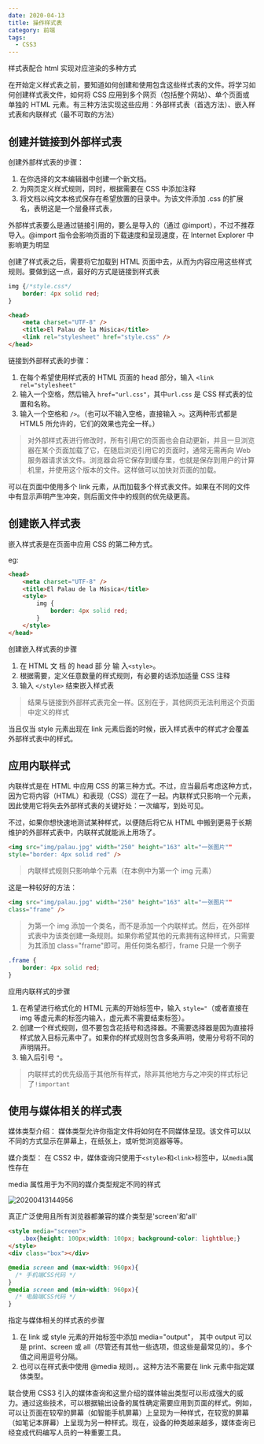 ```yaml
---
date: 2020-04-13
title: 操作样式表
category: 前端
tags:
  - CSS3
---
```


样式表配合 html 实现对应渲染的多种方式
<!-- more -->
在开始定义样式表之前，要知道如何创建和使用包含这些样式表的文件。将学习如何创建样式表文件，如何将 CSS 应用到多个网页（包括整个网站）、单个页面或单独的 HTML 元素。有三种方法实现这些应用：外部样式表（首选方法）、嵌入样式表和内联样式（最不可取的方法）

## 创建并链接到外部样式表

创建外部样式表的步骤：

1. 在你选择的文本编辑器中创建一个新文档。
2. 为网页定义样式规则，同时，根据需要在 CSS 中添加注释
3. 将文档以纯文本格式保存在希望放置的目录中。为该文件添加 .css 的扩展名，表明这是一个层叠样式表，

外部样式表要么是通过链接引用的，要么是导入的（通过 @import），不过不推荐导入。@import 指令会影响页面的下载速度和呈现速度，在 Internet Explorer 中影响更为明显

创建了样式表之后，需要将它加载到 HTML 页面中去，从而为内容应用这些样式规则。要做到这一点，最好的方式是链接到样式表

```css
img {/*style.css*/
    border: 4px solid red;
}
```

```html
<head>
    <meta charset="UTF-8" />
    <title>El Palau de la Música</title>
    <link rel="stylesheet" href="style.css" />
</head>
```

链接到外部样式表的步骤：

1. 在每个希望使用样式表的 HTML 页面的 head 部分，输入 `<link rel="stylesheet"`
2. 输入一个空格，然后输入 `href="url.css"`，其中`url.css` 是 CSS 样式表的位置和名称。
3. 输入一个空格和 `/>`。（也可以不输入空格，直接输入 `>`。这两种形式都是 HTML5 所允许的，它们的效果也完全一样。）

> 对外部样式表进行修改时，所有引用它的页面也会自动更新，并且一旦浏览器在某个页面加载了它，在随后浏览引用它的页面时，通常无需再向 Web 服务器请求该文件。浏览器会将它保存到缓存里，也就是保存到用户的计算机里，并使用这个版本的文件。这样做可以加快对页面的加载。

可以在页面中使用多个 link 元素，从而加载多个样式表文件。如果在不同的文件中有显示声明产生冲突，则后面文件中的规则的优先级更高。

## 创建嵌入样式表

嵌入样式表是在页面中应用 CSS 的第二种方式。

eg:
```html
<head>
    <meta charset="UTF-8" />
    <title>El Palau de la Música</title>
    <style>
        img {
            border: 4px solid red;
        }
    </style>
</head>
```

创建嵌入样式表的步骤
1. 在 HTML 文 档 的 head 部 分 输 入`<style>`。
2. 根据需要，定义任意数量的样式规则，有必要的话添加适量 CSS 注释
3. 输入 `</style>` 结束嵌入样式表

>结果与链接到外部样式表完全一样。区别在于，其他网页无法利用这个页面中定义的样式

当且仅当 style 元素出现在 link 元素后面的时候，嵌入样式表中的样式才会覆盖外部样式表中的样式。

## 应用内联样式

内联样式是在 HTML 中应用 CSS 的第三种方式。不过，应当最后考虑这种方式，因为它将内容（HTML）和表现（CSS）混在了一起。内联样式只影响一个元素，因此使用它将失去外部样式表的关键好处：一次编写，到处可见。

不过，如果你想快速地测试某种样式，以便随后将它从 HTML 中搬到更易于长期维护的外部样式表中，内联样式就能派上用场了。

```html {2}
<img src="img/palau.jpg" width="250" height="163" alt="一张图片"" 
style="border: 4px solid red" />
```
>内联样式规则只影响单个元素（在本例中为第一个 img 元素）

这是一种较好的方法：
```html {2}
<img src="img/palau.jpg" width="250" height="163" alt="一张图片"" 
class="frame" />
```
> 为第一个 img 添加一个类名，而不是添加一个内联样式。然后，在外部样式表中为该类创建一条规则。如果你希望其他的元素拥有这种样式，只需要为其添加 class="frame"即可。用任何类名都行，frame 只是一个例子

```css
.frame {
    border: 4px solid red;
}
```

应用内联样式的步骤
1. 在希望进行格式化的 HTML 元素的开始标签中，输入 `style="`（或者直接在 img 等虚元素的标签内输入，虚元素不需要结束标签）。
2. 创建一个样式规则，但不要包含花括号和选择器。不需要选择器是因为直接将样式放入目标元素中了。如果你的样式规则包含多条声明，使用分号将不同的声明隔开。
3. 输入后引号 `"`。

>内联样式的优先级高于其他所有样式，除非其他地方与之冲突的样式标记了`!important`

## 使用与媒体相关的样式表

媒体类型介绍：
媒体类型允许你指定文件将如何在不同媒体呈现。该文件可以以不同的方式显示在屏幕上，在纸张上，或听觉浏览器等等。 

媒介类型：
在 CSS2 中，媒体查询只使用于`<style>`和`<link>`标签中，以`media`属性存在

media 属性用于为不同的媒介类型规定不同的样式

![20200413144956](https://raw.githubusercontent.com/fengwei2002/Pictures_02/master/img/20200413144956.png)

真正广泛使用且所有浏览器都兼容的媒介类型是'screen'和'all'

```html
<style media="screen">
    .box{height: 100px;width: 100px; background-color: lightblue;}    
</style>
<div class="box"></div>
```

```css
@media screen and (max-width: 960px){
  /* 手机端CSS代码 */
}
@media screen and (min-width: 960px){
  /* 电脑端CSS代码 */
}
```
指定与媒体相关的样式表的步骤
1. 在 link 或 style 元素的开始标签中添加 media="output"， 其中 output 可以是 print、screen 或 all（尽管还有其他一些选项，但这些是最常见的）。多个值之间用逗号分隔。
2. 也可以在样式表中使用 @media 规则，。这种方法不需要在 link 元素中指定媒体类型。

联合使用 CSS3 引入的媒体查询和这里介绍的媒体输出类型可以形成强大的威力。通过这些技术，可以根据输出设备的属性确定需要应用到页面的样式。例如，可以让页面在较窄的屏幕（如智能手机屏幕）上呈现为一种样式，在较宽的屏幕（如笔记本屏幕）上呈现为另一种样式。现在，设备的种类越来越多，媒体查询已经变成代码编写人员的一种重要工具。
